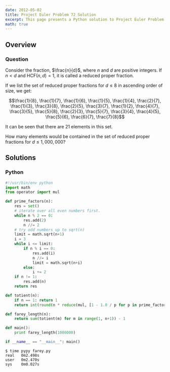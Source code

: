 ```yaml
---
date: 2012-05-02
title: Project Euler Problem 72 Solution
excerpt: This page presents a Python solution to Project Euler Problem 72.
math: true
---
```



## Overview


### Question

Consider the fraction, $\frac{n}{d}$, where $n$ and $d$ are positive
integers. If $n \lt d$ and $\mathrm{HCF}(n,d)=1$, it is called a reduced
proper fraction.

If we list the set of reduced proper fractions for $d \leq 8$ in
ascending order of size, we get:

$$\frac{1}{8}, \frac{1}{7}, \frac{1}{6}, \frac{1}{5}, \frac{1}{4}, \frac{2}{7}, \frac{1}{3}, \frac{3}{8}, \frac{2}{5}, \frac{3}{7}, \frac{1}{2}, \frac{4}{7}, \frac{3}{5}, \frac{5}{8}, \frac{2}{3}, \frac{5}{7}, \frac{3}{4}, \frac{4}{5}, \frac{5}{6}, \frac{6}{7}, \frac{7}{8}$$

It can be seen that there are 21 elements in this set.

How many elements would be contained in the set of reduced proper
fractions for $d \leq 1,000,000$?






## Solutions

### Python

```python
#!/usr/bin/env python
import math
from operator import mul

def prime_factors(n):
    res = set()
    # iterate over all even numbers first.
    while n % 2 == 0:
        res.add(2)
        n //= 2
    # try odd numbers up to sqrt(n)
    limit = math.sqrt(n+1)
    i = 3
    while i <= limit:
        if n % i == 0:
            res.add(i)
            n //= i
            limit = math.sqrt(n+i)
        else:
            i += 2
    if n != 1:
        res.add(n)
    return res

def totient(n):
    if n == 1: return 1
    return int(round(n * reduce(mul, [1 - 1.0 / p for p in prime_factors(n)])))

def farey_length(n):
    return sum(totient(m) for m in range(1, n+1)) - 1

def main():
    print farey_length(1000000)

if __name__ == "__main__": main()
```


```
$ time pypy farey.py
real   0m2.498s
user   0m2.470s
sys    0m0.027s
```



